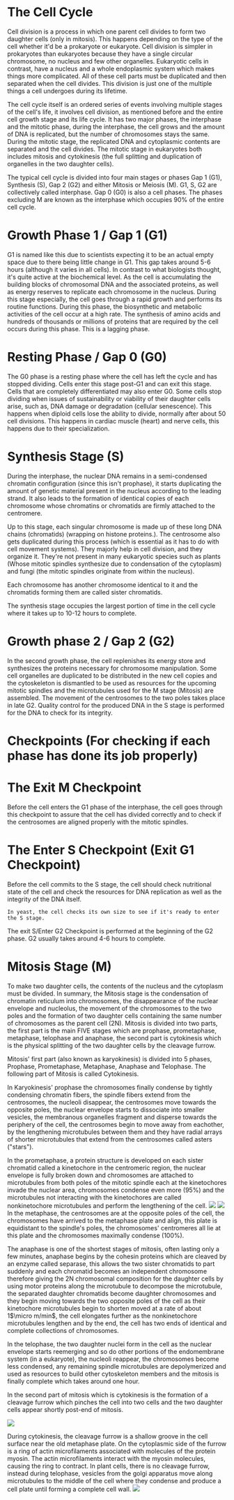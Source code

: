 # The Cell Cycle 

Cell division is a process in which one parent cell divides to form two daughter cells (only in mitosis). This happens depending on the type of the cell whether it'd be a prokaryote or eukaryote. Cell division is simpler in prokaryotes than eukaryotes because they have a single circular chromosome, no nucleus and few other organelles. Eukaryotic cells in contrast, have a nucleus and a whole endoplasmic system which makes things more complicated. All of these cell parts must be duplicated and then separated when the cell divides. This division is just one of the multiple things a cell undergoes during its lifetime.

The cell cycle itself is an ordered series of events involving multiple stages of the cell's life, it involves cell division, as mentioned before and the entire cell growth stage and its life cycle. It has two major phases, the interphase and the mitotic phase, during the interphase, the cell grows and the amount of DNA is replicated, but the number of chromosomes stays the same. During the mitotic stage, the replicated DNA and cytoplasmic contents are separated and the cell divides. The mitotic stage in eukaryotes both includes mitosis and cytokinesis (the full splitting and duplication of organelles in the two daughter cells).

The typical cell cycle is divided into four main stages or phases Gap 1 (G1), Synthesis (S), Gap 2 (G2) and either Mitosis or Meiosis (M). G1, S, G2 are collectively called interphase. Gap 0 (G0) is also a cell phases. The phases excluding M are known as the interphase which occupies 90% of the entire cell cycle.
# Growth Phase 1 / Gap 1 (G1)

G1 is named like this due to scientists expecting it to be an actual empty space due to there being little change in G1. This gap takes around 5-6 hours (although it varies in all cells). In contrast to what biologists thought, it's quite active at the biochemical level. As the cell is accumulating the building blocks of chromosomal DNA and the associated proteins, as well as energy reserves to replicate each chromosome in the nucleus. During this stage especially, the cell goes through a rapid growth and performs its routine functions. During this phase, the biosynthetic and metabolic activities of the cell occur at a high rate. The synthesis of amino acids and hundreds of thousands or millions of proteins that are required by the cell occurs during this phase. This is a lagging phase.

# Resting Phase / Gap 0 (G0)

The G0 phase is a resting phase where the cell has left the cycle and has stopped dividing. Cells enter this stage post-G1 and can exit this stage. Cells that are completely differentiated may also enter G0. Some cells stop dividing when issues of sustainability or viability of their daughter cells arise, such as, DNA damage or degradation (cellular senescence). This happens when diploid cells lose the ability to divide, normally after about 50 cell divisions. This happens in cardiac muscle (heart) and nerve cells, this happens due to their specialization.

# Synthesis Stage (S)

During the interphase, the nuclear DNA remains in a semi-condensed chromatin configuration (since this isn't prophase), it starts duplicating the amount of genetic material present in the nucleus according to the leading strand. It also leads to the formation of identical copies of each chromosome whose chromatins or chromatids are firmly attached to the centromere.

Up to this stage, each singular chromosome is made up of these long DNA chains (chromatids) (wrapping on histone proteins.). The centrosome also gets duplicated during this process (which is essential as it has to do with cell movement systems). They majorly help in cell division, and they organize it. They're not present in many eukaryotic species such as plants (Whose mitotic spindles synthesize due to condensation of the cytoplasm) and fungi (the mitotic spindles originate from within the nucleus).

Each chromosome has another chromosome identical to it and the chromatids forming them are called sister chromatids.

The synthesis stage occupies the largest portion of time in the cell cycle where it takes up to 10-12 hours to complete.

# Growth phase 2 / Gap 2 (G2)

In the second growth phase, the cell replenishes its energy store and synthesizes the proteins necessary for chromosome manipulation. Some cell organelles are duplicated to be distributed in the new cell copies and the cytoskeleton is dismantled to be used as resources for the upcoming mitotic spindles and the microtubules used for the M stage (Mitosis) are assembled.
The movement of the centrosomes to the two poles takes place in late G2.
Quality control for the produced DNA in the S stage is performed for the DNA to check for its integrity.

# Checkpoints (For checking if each phase has done its job properly)

# The Exit M Checkpoint

Before the cell enters the G1 phase of the interphase, the cell goes through this checkpoint to assure that the cell has divided correctly and to check if the centrosomes are aligned properly with the mitotic spindles.

# The Enter S Checkpoint (Exit G1 Checkpoint)

Before the cell commits to the S stage, the cell should check nutritional state of the cell and check the resources for DNA replication as well as the integrity of the DNA itself.

	In yeast, the cell checks its own size to see if it's ready to enter the S stage.

The exit S/Enter G2 Checkpoint is performed at the beginning of the G2 phase. G2 usually takes around 4-6 hours to complete.

# Mitosis Stage (M)

To make two daughter cells, the contents of the nucleus and the cytoplasm must be divided. In summary, the Mitosis stage is the condensation of chromatin reticulum into chromosomes, the disappearance of the nuclear envelope and nucleolus, the movement of the chromosomes to the two poles and the formation of two daughter cells containing the same number of chromosomes as the parent cell (2N). Mitosis is divided into two parts, the first part is the main FIVE stages which are prophase, prometaphase, metaphase, telophase and anaphase, the second part is cytokinesis which is the physical splitting of the two daughter cells by the cleavage furrow.

Mitosis' first part (also known as karyokinesis) is divided into 5 phases, Prophase, Prometaphase, Metaphase, Anaphase and Telophase. The following part of Mitosis is called Cytokinesis.

In Karyokinesis' prophase the chromosomes finally condense by tightly condensing chromatin fibers, the spindle fibers extend from the centrosomes, the nucleoli disappear, the centrosomes move towards the opposite poles, the nuclear envelope starts to dissociate into smaller vesicles, the membranous organelles fragment and disperse towards the periphery of the cell, the centrosomes begin to move away from eachother, by the lengthening microtubules between them and they have radial arrays of shorter microtubules that extend from the centrosomes called asters ("stars").

In the prometaphase, a protein structure is developed on each sister chromatid called a kinetochore in the centromeric region, the nuclear envelope is fully broken down and chromosomes are attached to microtubules from both poles of the mitotic spindle each at the kinetochores invade the nuclear area, chromosomes condense even more (95%) and the microtubules not interacting with the kinetochores are called nonkinetochore microtubules and perform the lengthening of the cell.
![](../assets/chromosome.png)
![](../assets/prophasenprometaphase.png)
In the metaphase, the centrosomes are at the opposite poles of the cell, the chromosomes have arrived to the metaphase plate and align, this plate is equidistant to the spindle's poles, the chromosomes' centromeres all lie at this plate and the chromosomes maximally condense (100%).

The anaphase is one of the shortest stages of mitosis, often lasting only a few minutes, anaphase begins by the cohesin proteins which are cleaved by an enzyme called separase, this allows the two sister chromatids to part suddenly and each chromatid becomes an independent chromosome therefore giving the 2N chromosomal composition for the daughter cells by using motor proteins along the microtubule to decompose the microtubule, the separated daughter chromatids become daughter chromosomes and they begin moving towards the two opposite poles of the cell as their kinetochore microtubules begin to shorten moved at a rate of about 1$\micro m/min$, the cell elongates further as the nonkinetochore microtubules lengthen and by the end, the cell has two ends of identical and complete collections of chromosomes.

In the telophase, the two daughter nuclei form in the cell as the nuclear envelope starts reemerging and so do other portions of the endomembrane system (in a eukaryote), the nucleoli reappear, the chromosomes become less condensed, any remaining spindle microtubules are depolymerized and used as resources to build other cytoskeleton members and the mitosis is finally complete which takes around one hour.

In the second part of mitosis which is cytokinesis is the formation of a cleavage furrow which pinches the cell into two cells and the two daughter cells appear shortly post-end of mitosis.

![](../assets/metaphasetocytokinesis.png)

During cytokinesis, the cleavage furrow is a shallow groove in the cell surface near the old metaphase plate. On the cytoplasmic side of the furrow is a ring of actin microfilaments associated with molecules of the protein myosin. The actin microfilaments interact with the myosin molecules, causing the ring to contract. In plant cells, there is no cleavage furrow, instead during telophase, vesicles from the golgi apparatus move along microtubules to the middle of the cell where they condense and produce a cell plate until forming a complete cell wall. ![](../assets/cytokinesis.png)
